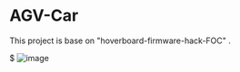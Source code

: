 # AGV-Car

This project is base on "hoverboard-firmware-hack-FOC" .

$ ![image](https://github.com/fffdee/AGV-Car/tree/main/IMG/2.png)

